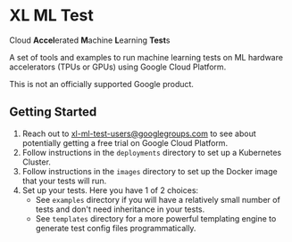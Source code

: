 # XL ML Test

Cloud **Accel**erated **M**achine **L**earning **Test**s

A set of tools and examples to run machine learning tests on ML hardware
accelerators (TPUs or GPUs) using Google Cloud Platform.

This is not an officially supported Google product.

## Getting Started

1. Reach out to xl-ml-test-users@googlegroups.com to see about potentially getting a free trial on Google Cloud Platform.
2. Follow instructions in the `deployments` directory to set up a Kubernetes Cluster.
3. Follow instructions in the `images` directory to set up the Docker image that your tests will run.
4. Set up your tests. Here you have 1 of 2 choices:
    * See `examples` directory if you will have a relatively small number of tests and don't need inheritance in your tests.
    * See `templates` directory for a more powerful templating engine to generate test config files programmatically.
